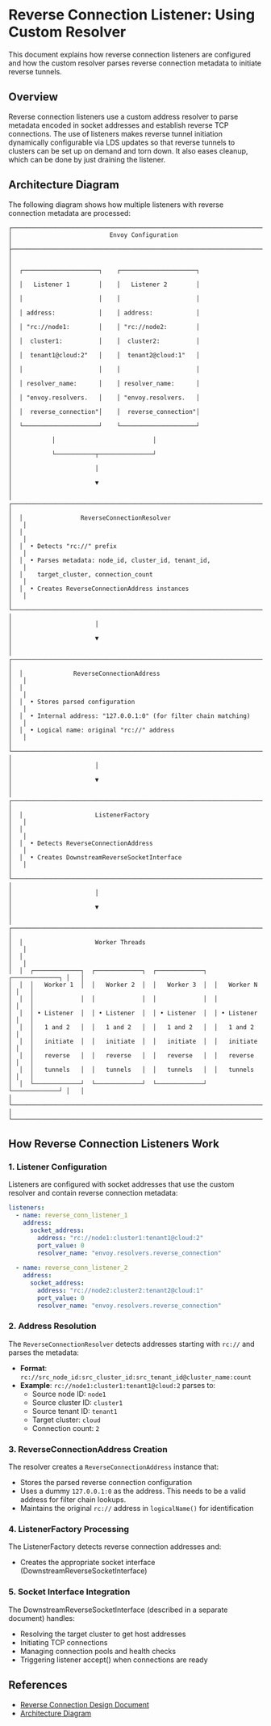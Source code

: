 # Reverse Connection Listener: Using Custom Resolver

This document explains how reverse connection listeners are configured and how the custom resolver parses reverse connection metadata to initiate reverse tunnels.

## Overview

Reverse connection listeners use a custom address resolver to parse metadata encoded in socket addresses and establish reverse TCP connections. The use of listeners makes reverse tunnel initiation dynamically configurable via LDS updates so that reverse tunnels to clusters can be set up on demand and torn down. It also eases cleanup, which can be done by just draining the listener. 

## Architecture Diagram

The following diagram shows how multiple listeners with reverse connection metadata are processed:

```
┌─────────────────────────────────────────────────────────────────────────────┐
│                           Envoy Configuration                               │
├─────────────────────────────────────────────────────────────────────────────┤
│                                                                             │
│  ┌─────────────────────┐    ┌─────────────────────┐                        │
│  │   Listener 1        │    │   Listener 2        │                        │
│  │                     │    │                     │                        │
│  │ address:            │    │ address:            │                        │
│  │ "rc://node1:        │    │ "rc://node2:        │                        │
│  │  cluster1:          │    │  cluster2:          │                        │
│  │  tenant1@cloud:2"   │    │  tenant2@cloud:1"   │                        │
│  │                     │    │                     │                        │
│  │ resolver_name:      │    │ resolver_name:      │                        │
│  │ "envoy.resolvers.   │    │ "envoy.resolvers.   │                        │
│  │  reverse_connection"│    │  reverse_connection"│                        │
│  └─────────────────────┘    └─────────────────────┘                        │
│           │                           │                                    │
│           └───────────┬───────────────┘                                    │
│                       │                                                    │
│                       ▼                                                    │
│  ┌─────────────────────────────────────────────────────────────────────┐   │
│  │                ReverseConnectionResolver                            │   │
│  │                                                                     │   │
│  │  • Detects "rc://" prefix                                          │   │
│  │  • Parses metadata: node_id, cluster_id, tenant_id,               │   │
│  │    target_cluster, connection_count                                │   │
│  │  • Creates ReverseConnectionAddress instances                      │   │
│  └─────────────────────────────────────────────────────────────────────┘   │
│                       │                                                    │
│                       ▼                                                    │
│  ┌─────────────────────────────────────────────────────────────────────┐   │
│  │              ReverseConnectionAddress                               │   │
│  │                                                                     │   │
│  │  • Stores parsed configuration                                      │   │
│  │  • Internal address: "127.0.0.1:0" (for filter chain matching)     │   │
│  │  • Logical name: original "rc://" address                          │   │
│  └─────────────────────────────────────────────────────────────────────┘   │
│                       │                                                    │
│                       ▼                                                    │
│  ┌─────────────────────────────────────────────────────────────────────┐   │
│  │                    ListenerFactory                                  │   │
│  │                                                                     │   │
│  │  • Detects ReverseConnectionAddress                                 │   │
│  │  • Creates DownstreamReverseSocketInterface                         │   │
│  └─────────────────────────────────────────────────────────────────────┘   │
│                       │                                                    │
│                       ▼                                                    │
│  ┌─────────────────────────────────────────────────────────────────────┐   │
│  │                    Worker Threads                                  │   │
│  │                                                                     │   │
│  │  ┌─────────────┐  ┌─────────────┐  ┌─────────────┐  ┌─────────────┐ │   │
│  │  │   Worker 1  │  │   Worker 2  │  │   Worker 3  │  │   Worker N  │ │   │
│  │  │             │  │             │  │             │  │             │ │   │
│  │  │ • Listener  │  │ • Listener  │  │ • Listener  │  │ • Listener  │ │   │
│  │  │   1 and 2   │  │   1 and 2   │  │   1 and 2   │  │   1 and 2   │ │   │
│  │  │   initiate  │  │   initiate  │  │   initiate  │  │   initiate  │ │   │
│  │  │   reverse   │  │   reverse   │  │   reverse   │  │   reverse   │ │   │
│  │  │   tunnels   │  │   tunnels   │  │   tunnels   │  │   tunnels   │ │   │
│  │  └─────────────┘  └─────────────┘  └─────────────┘  └─────────────┘ │   │
│  └─────────────────────────────────────────────────────────────────────┘   │
└─────────────────────────────────────────────────────────────────────────────┘
```

## How Reverse Connection Listeners Work

### 1. Listener Configuration

Listeners are configured with socket addresses that use the custom resolver and contain reverse connection metadata:

```yaml
listeners:
  - name: reverse_conn_listener_1
    address:
      socket_address:
        address: "rc://node1:cluster1:tenant1@cloud:2"
        port_value: 0
        resolver_name: "envoy.resolvers.reverse_connection"
  
  - name: reverse_conn_listener_2
    address:
      socket_address:
        address: "rc://node2:cluster2:tenant2@cloud:1"
        port_value: 0
        resolver_name: "envoy.resolvers.reverse_connection"
```

### 2. Address Resolution

The `ReverseConnectionResolver` detects addresses starting with `rc://` and parses the metadata:
- **Format**: `rc://src_node_id:src_cluster_id:src_tenant_id@cluster_name:count`
- **Example**: `rc://node1:cluster1:tenant1@cloud:2` parses to:
  - Source node ID: `node1`
  - Source cluster ID: `cluster1`
  - Source tenant ID: `tenant1`
  - Target cluster: `cloud`
  - Connection count: `2`

### 3. ReverseConnectionAddress Creation

The resolver creates a `ReverseConnectionAddress` instance that:
- Stores the parsed reverse connection configuration
- Uses a dummy `127.0.0.1:0` as the address. This needs to be a valid address for filter chain lookups.
- Maintains the original `rc://` address in `logicalName()` for identification

### 4. ListenerFactory Processing

The ListenerFactory detects reverse connection addresses and:
- Creates the appropriate socket interface (DownstreamReverseSocketInterface)

### 5. Socket Interface Integration

The DownstreamReverseSocketInterface (described in a separate document) handles:
- Resolving the target cluster to get host addresses
- Initiating TCP connections
- Managing connection pools and health checks
- Triggering listener accept() when connections are ready

## References

- [Reverse Connection Design Document](https://docs.google.com/document/d/1rH91TgPX7JbTcWYacCpavY4hiA1ce1yQE4mN3XZSewo/edit?tab=t.0)
- [Architecture Diagram](https://lucid.app/lucidchart/daa06383-79a7-454e-9bd6-f2ec3dbb8c2c/edit?invitationId=inv_481cba23-1629-4e0f-ba16-25b87c07fb94&page=OuV8EpgCLfgFX#) 